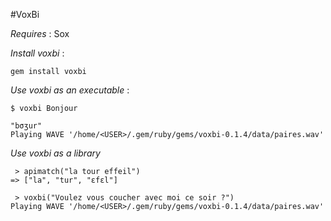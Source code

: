 #VoxBi


*Requires* : Sox

*Install voxbi* :

~~~
gem install voxbi
~~~

*Use voxbi as an executable* :

~~~
$ voxbi Bonjour

"bσʒur"
Playing WAVE '/home/<USER>/.gem/ruby/gems/voxbi-0.1.4/data/paires.wav' 
~~~

*Use voxbi as a library*

~~~
 > apimatch("la tour effeil")
=> ["la", "tur", "ɛfɛl"]

 > voxbi("Voulez vous coucher avec moi ce soir ?")
Playing WAVE '/home/<USER>/.gem/ruby/gems/voxbi-0.1.4/data/paires.wav'
~~~
